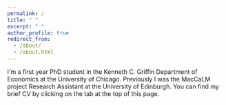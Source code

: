 ```yaml
---
permalink: /
title: " "
excerpt: " "
author_profile: true
redirect_from: 
  - /about/
  - /about.html
---
```


I'm a first year PhD student in the Kenneth C. Griffin Department of Economics at the University of Chicago. Previously I was the MacCaLM project Research Assistant at the University of Edinburgh. You can find my brief CV by clicking on the tab at the top of this page.
